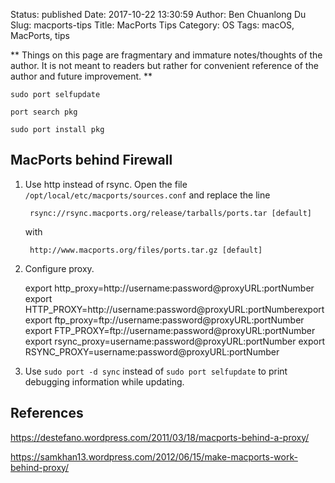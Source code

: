Status: published
Date: 2017-10-22 13:30:59
Author: Ben Chuanlong Du
Slug: macports-tips
Title: MacPorts Tips
Category: OS
Tags: macOS, MacPorts, tips

**
Things on this page are
fragmentary and immature notes/thoughts of the author.
It is not meant to readers
but rather for convenient reference of the author and future improvement.
**

    sudo port selfupdate

    port search pkg

    sudo port install pkg

## MacPorts behind Firewall

1. Use http instead of rsync. 
    Open the file `/opt/local/etc/macports/sources.conf`
    and replace the line 

        rsync://rsync.macports.org/release/tarballs/ports.tar [default]

    with

        http://www.macports.org/files/ports.tar.gz [default]

2. Configure proxy.

    export http_proxy=http://username:password@proxyURL:portNumber
    export HTTP_PROXY=http://username:password@proxyURL:portNumberexport 
    export ftp_proxy=ftp://username:password@proxyURL:portNumber
    export FTP_PROXY=ftp://username:password@proxyURL:portNumber
    export rsync_proxy=username:password@proxyURL:portNumber
    export RSYNC_PROXY=username:password@proxyURL:portNumber

3. Use `sudo port -d sync` instead of `sudo port selfupdate` to print debugging information while updating.

## References

https://destefano.wordpress.com/2011/03/18/macports-behind-a-proxy/

https://samkhan13.wordpress.com/2012/06/15/make-macports-work-behind-proxy/
